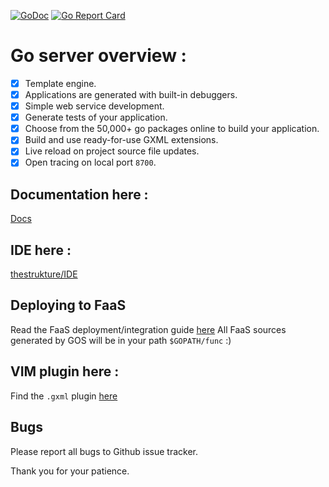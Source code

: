 
[![GoDoc](https://godoc.org/github.com/cheikhshift/gos?status.svg)](https://godoc.org/github.com/cheikhshift/gos) [![Go Report Card](https://goreportcard.com/badge/github.com/cheikhshift/gos)](https://goreportcard.com/report/github.com/cheikhshift/gos)

# Go server overview :

- [x] Template engine.
- [x] Applications are generated with built-in debuggers.
- [x] Simple web service development.
- [x] Generate tests of your application.
- [x] Choose from the 50,000+ go packages online to build your application.
- [x] Build and use ready-for-use GXML extensions.
- [x] Live reload on project source file updates.
- [x] Open tracing on local port `8700`.

## Documentation here :
[Docs](http://gophersauce.com)

## IDE here :
[thestrukture/IDE](https://github.com/thestrukture/IDE)

## Deploying to FaaS
Read the FaaS deployment/integration guide [here](faas.md)
All FaaS sources generated by GOS will be in your path `$GOPATH/func` :)


## VIM plugin here :
Find the `.gxml` plugin [here](https://github.com/cheikhshift/vim-gos)

## Bugs

Please report all bugs to Github issue tracker.

Thank you for your patience.
